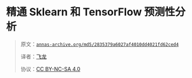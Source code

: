 # 精通 Sklearn 和 TensorFlow 预测性分析

> 原文：[`annas-archive.org/md5/2835379a6027af4010dd4021fd62ced4`](https://annas-archive.org/md5/2835379a6027af4010dd4021fd62ced4)
> 
> 译者：[飞龙](https://github.com/wizardforcel)
> 
> 协议：[CC BY-NC-SA 4.0](http://creativecommons.org/licenses/by-nc-sa/4.0/)